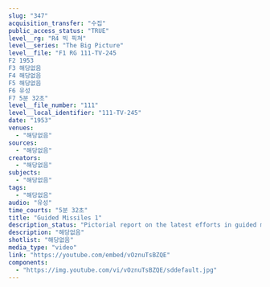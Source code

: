 ```yaml
---
slug: "347"
acquisition_transfer: "수집"
public_access_status: "TRUE"
level__rg: "R4 빅 픽쳐"
level__series: "The Big Picture"
level__file: "F1 RG 111-TV-245
F2 1953
F3 해당없음
F4 해당없음
F5 해당없음
F6 유성
F7 5분 32초"
level__file_number: "111"
level__local_identifier: "111-TV-245"
date: "1953"
venues: 
  - "해당없음"
sources: 
  - "해당없음"
creators: 
  - "해당없음"
subjects: 
  - "해당없음"
tags: 
  - "해당없음"
audio: "유성"
time_courts: "5분 32초"
title: "Guided Missiles 1"
description_status: "Pictorial report on the latest efforts in guided missiles and shorts of missiles in action."
description: "해당없음"
shotlist: "해당없음"
media_type: "video"
link: "https://youtube.com/embed/vOznuTsBZQE"
components: 
  - "https://img.youtube.com/vi/vOznuTsBZQE/sddefault.jpg"
---
```

